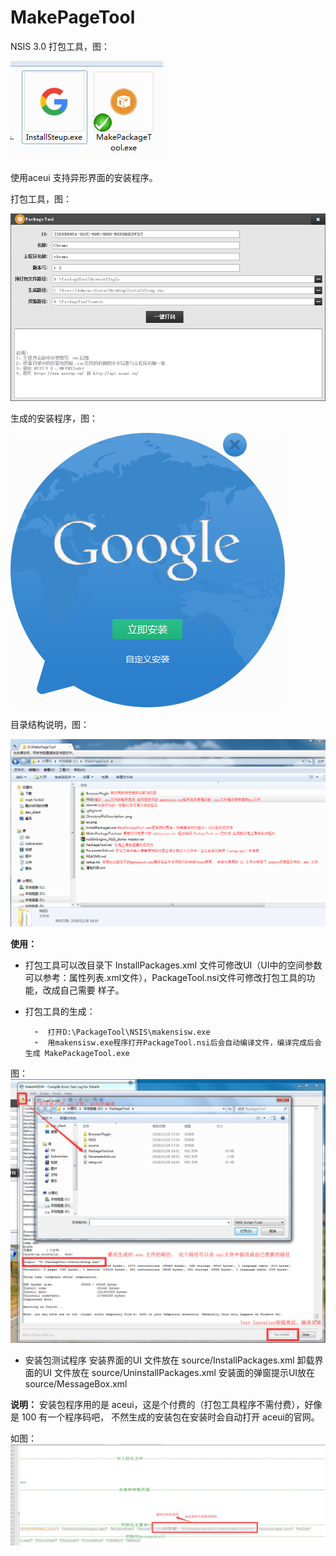 # MakePageTool
NSIS 3.0 打包工具，图：

![image](https://github.com/Mr-hongji/MakePageTool/blob/master/images/exeFile.png)

使用aceui 支持异形界面的安装程序。

打包工具，图：

![image](https://github.com/Mr-hongji/MakePageTool/blob/master/images/ex.png)

生成的安装程序，图：

![image](https://github.com/Mr-hongji/MakePageTool/blob/master/images/setupUI.png)

目录结构说明，图：

![image](https://github.com/Mr-hongji/MakePageTool/blob/master/images/DirectoryFileDescription.png)

**使用：**
  * 打包工具可以改目录下 InstallPackages.xml 文件可修改UI（UI中的空间参数可以参考：属性列表.xml文件），PackageTool.nsi文件可修改打包工具的功能，改成自己需要 样子。

* 打包工具的生成：

        ➣  打开D:\PackageTool\NSIS\makensisw.exe 
        ➣  用makensisw.exe程序打开PackageTool.nsi后会自动编译文件，编译完成后会生成 MakePackageTool.exe 
        
图：
![image](https://github.com/Mr-hongji/MakePageTool/blob/master/images/MakeNsisw.png)

* 安装包测试程序
安装界面的UI 文件放在 source/InstallPackages.xml 
卸载界面的UI 文件放在 source/UninstallPackages.xml
安装面的弹窗提示UI放在 source/MessageBox.xml

**说明：**
安装包程序用的是 aceui，这是个付费的（打包工具程序不需付费），好像是 100 有一个程序码吧， 不然生成的安装包在安装时会自动打开 aceui的官网。

如图：
![image](https://github.com/Mr-hongji/MakePageTool/blob/master/images/zhucema.png)



    
    
